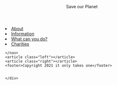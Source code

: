 <html><!DOCTYPE html>
<head>
<title>Combat Global Climate Change</title>
<link href="main.css" type="text/css" rel="stylesheet">
</head>
<body>
    <div id="container">
    <header>Save our Planet</header>
    <li><a href="index.html">About</a></li>
    <li><a href="information.html">Information</a></li>
    <li><a href="help.html">What can you do?</a></li>
    <li><a href="money.html">Charities</a></li>

    </nav>
    <article class="left"></article>
    <article class="right"></article>
    <footer>Copyright 2021 it only takes one</footer>


    </div>
</body>

</html>
